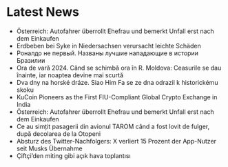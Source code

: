 # Latest News
-  Österreich: Autofahrer überrollt Ehefrau und bemerkt Unfall erst nach dem Einkaufen
-  Erdbeben bei Syke in Niedersachsen verursacht leichte Schäden
-  Роналдо не первый. Названы лучшие нападающие в истории Бразилии
-  Ora de vară 2024. Când se schimbă ora în R. Moldova: Ceasurile se dau înainte, iar noaptea devine mai scurtă
-  Dva dny na horské dráze. Siao Him Fa se ze dna odrazil k historickému skoku
-  KuCoin Pioneers as the First FIU-Compliant Global Crypto Exchange in India
-  Österreich: Autofahrer überrollt Ehefrau und bemerkt Unfall erst nach dem Einkaufen
-  Ce au simțit pasagerii din avionul TAROM când a fost lovit de fulger, după decolarea de la Otopeni
-  Absturz des Twitter-Nachfolgers: X verliert 15 Prozent der App-Nutzer seit Musks Übernahme
-  Çiftçi’den miting gibi açık hava toplantısı
